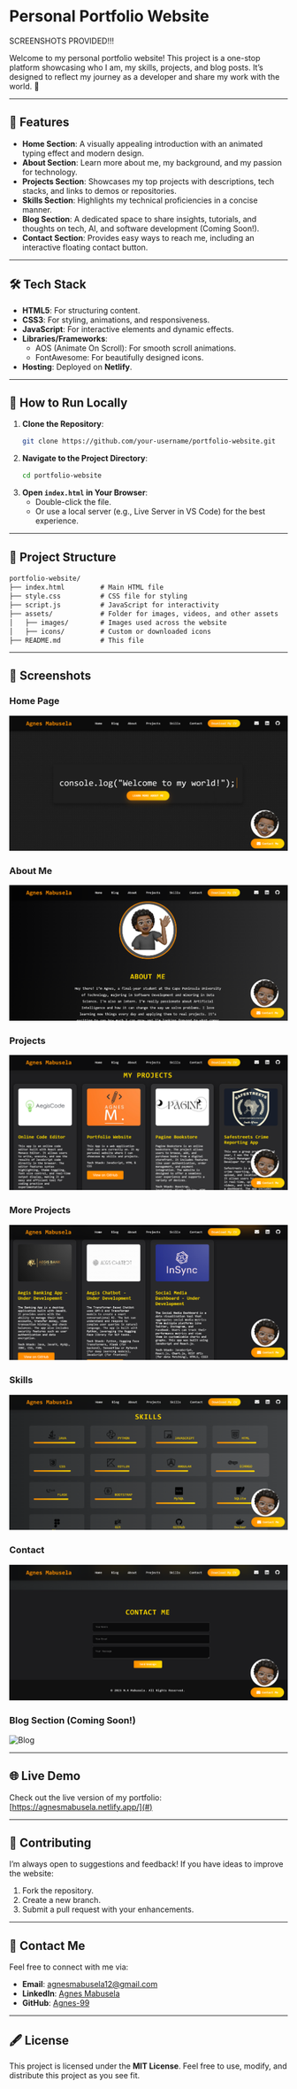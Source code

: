# Personal Portfolio Website
SCREENSHOTS PROVIDED!!!

Welcome to my personal portfolio website! This project is a one-stop platform showcasing who I am, my skills, projects, and blog posts. It’s designed to reflect my journey as a developer and share my work with the world. 🚀

---

## 🌟 Features

- **Home Section**: A visually appealing introduction with an animated typing effect and modern design.
- **About Section**: Learn more about me, my background, and my passion for technology.
- **Projects Section**: Showcases my top projects with descriptions, tech stacks, and links to demos or repositories.
- **Skills Section**: Highlights my technical proficiencies in a concise manner.
- **Blog Section**: A dedicated space to share insights, tutorials, and thoughts on tech, AI, and software development (Coming Soon!).
- **Contact Section**: Provides easy ways to reach me, including an interactive floating contact button.

---

## 🛠️ Tech Stack

- **HTML5**: For structuring content.
- **CSS3**: For styling, animations, and responsiveness.
- **JavaScript**: For interactive elements and dynamic effects.
- **Libraries/Frameworks**:
  - AOS (Animate On Scroll): For smooth scroll animations.
  - FontAwesome: For beautifully designed icons.
- **Hosting**: Deployed on **Netlify**.

---

## 🚀 How to Run Locally

1. **Clone the Repository**:
   ```bash
   git clone https://github.com/your-username/portfolio-website.git
   ```
2. **Navigate to the Project Directory**:
   ```bash
   cd portfolio-website
   ```
3. **Open `index.html` in Your Browser**:
   - Double-click the file.
   - Or use a local server (e.g., Live Server in VS Code) for the best experience.

---

## 📂 Project Structure

```
portfolio-website/
├── index.html         # Main HTML file
├── style.css          # CSS file for styling
├── script.js          # JavaScript for interactivity
├── assets/            # Folder for images, videos, and other assets
│   ├── images/        # Images used across the website
│   ├── icons/         # Custom or downloaded icons
├── README.md          # This file
```

---

## 📸 Screenshots

### Home Page  
![Home Page](./assets/images/screenshots/home-page.png)

### About Me  
![About Me](./assets/images/screenshots/about-me.png)

### Projects  
![Projects](./assets/images/screenshots/projects_1.png)

### More Projects
![Projects](./assets/images/screenshots/projects_2.png)

### Skills  
![Skills](./assets/images/screenshots/skills.png)

### Contact  
![Contact](./assets/images/screenshots/contact.png)

### Blog Section (Coming Soon!)  
![Blog](./assets/images/screenshots/blog-coming-soon.png)

---

## 🌐 Live Demo

Check out the live version of my portfolio: [https://agnesmabusela.netlify.app/](#)

---

## 🤝 Contributing

I’m always open to suggestions and feedback! If you have ideas to improve the website:

1. Fork the repository.
2. Create a new branch.
3. Submit a pull request with your enhancements.

---

## 📩 Contact Me

Feel free to connect with me via:

- **Email**: agnesmabusela12@gmail.com  
- **LinkedIn**: [Agnes Mabusela](https://www.linkedin.com/in/agnes-mabusela)  
- **GitHub**: [Agnes-99](https://github.com/Agnes-99)

---

## 🖋️ License

This project is licensed under the **MIT License**. Feel free to use, modify, and distribute this project as you see fit.
